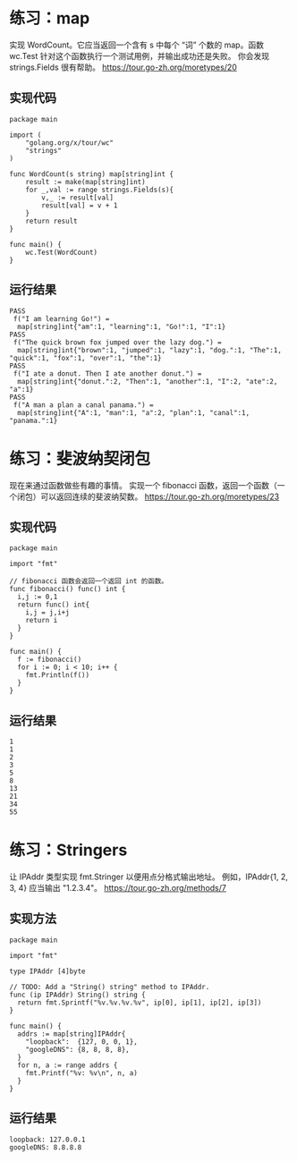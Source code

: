 
# 练习：map
实现 WordCount。它应当返回一个含有 s 中每个 “词” 个数的 map。函数 wc.Test 针对这个函数执行一个测试用例，并输出成功还是失败。
你会发现 strings.Fields 很有帮助。
https://tour.go-zh.org/moretypes/20

## 实现代码

```
package main

import (
    "golang.org/x/tour/wc"
    "strings"
)

func WordCount(s string) map[string]int {
    result := make(map[string]int)
    for _,val := range strings.Fields(s){
        v,_ := result[val]
        result[val] = v + 1
    }
    return result
}

func main() {
    wc.Test(WordCount)
}
```

## 运行结果

```
PASS
 f("I am learning Go!") = 
  map[string]int{"am":1, "learning":1, "Go!":1, "I":1}
PASS
 f("The quick brown fox jumped over the lazy dog.") = 
  map[string]int{"brown":1, "jumped":1, "lazy":1, "dog.":1, "The":1, "quick":1, "fox":1, "over":1, "the":1}
PASS
 f("I ate a donut. Then I ate another donut.") = 
  map[string]int{"donut.":2, "Then":1, "another":1, "I":2, "ate":2, "a":1}
PASS
 f("A man a plan a canal panama.") = 
  map[string]int{"A":1, "man":1, "a":2, "plan":1, "canal":1, "panama.":1}

```


# 练习：斐波纳契闭包
现在来通过函数做些有趣的事情。
实现一个 fibonacci 函数，返回一个函数（一个闭包）可以返回连续的斐波纳契数。
https://tour.go-zh.org/moretypes/23


## 实现代码

```
package main

import "fmt"

// fibonacci 函数会返回一个返回 int 的函数。
func fibonacci() func() int {
  i,j := 0,1
  return func() int{
    i,j = j,i+j
    return i
  } 
}

func main() {
  f := fibonacci()
  for i := 0; i < 10; i++ {
    fmt.Println(f())
  }
}
```

## 运行结果

```
1
1
2
3
5
8
13
21
34
55

```

# 练习：Stringers
让 IPAddr 类型实现 fmt.Stringer 以便用点分格式输出地址。
例如，IPAddr{1, 2, 3, 4} 应当输出 "1.2.3.4"。
https://tour.go-zh.org/methods/7

## 实现方法

```
package main

import "fmt"

type IPAddr [4]byte

// TODO: Add a "String() string" method to IPAddr.
func (ip IPAddr) String() string {
  return fmt.Sprintf("%v.%v.%v.%v", ip[0], ip[1], ip[2], ip[3])
}

func main() {
  addrs := map[string]IPAddr{
    "loopback":  {127, 0, 0, 1},
    "googleDNS": {8, 8, 8, 8},
  }
  for n, a := range addrs {
    fmt.Printf("%v: %v\n", n, a)
  }
}
```

## 运行结果

```
loopback: 127.0.0.1
googleDNS: 8.8.8.8

```
